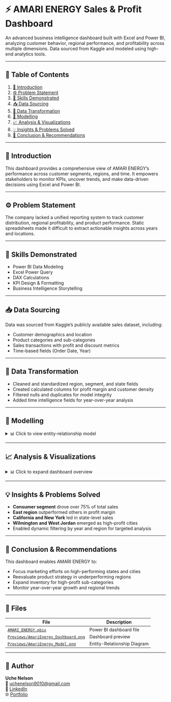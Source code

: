 # ⚡ AMARI ENERGY Sales & Profit Dashboard

An advanced business intelligence dashboard built with Excel and Power BI, analyzing customer behavior, regional performance, and profitability across multiple dimensions. Data sourced from Kaggle and modeled using high-end analytics tools.

---

## 🧩 Table of Contents
1. [📘 Introduction](#-introduction)
2. [⚙️ Problem Statement](#-problem-statement)
3. [🧠 Skills Demonstrated](#-skills-demonstrated)
4. [📥 Data Sourcing](#-data-sourcing)
5. [🔄 Data Transformation](#-data-transformation)
6. [🧩 Modelling](#-modelling)
7. [📈 Analysis & Visualizations](#-analysis--visualizations)
8. [💡 Insights & Problems Solved](#-insights--problems-solved)
9. [🧾 Conclusion & Recommendations](#-conclusion--recommendations)

---

## 📘 Introduction
This dashboard provides a comprehensive view of AMARI ENERGY’s performance across customer segments, regions, and time. It empowers stakeholders to monitor KPIs, uncover trends, and make data-driven decisions using Excel and Power BI.

---

## ⚙️ Problem Statement
The company lacked a unified reporting system to track customer distribution, regional profitability, and product performance. Static spreadsheets made it difficult to extract actionable insights across years and locations.

---

## 🧠 Skills Demonstrated
- Power BI Data Modeling  
- Excel Power Query  
- DAX Calculations  
- KPI Design & Formatting  
- Business Intelligence Storytelling  

---

## 📥 Data Sourcing
Data was sourced from Kaggle’s publicly available sales dataset, including:
- Customer demographics and location  
- Product categories and sub-categories  
- Sales transactions with profit and discount metrics  
- Time-based fields (Order Date, Year)  

---

## 🔄 Data Transformation
- Cleaned and standardized region, segment, and state fields  
- Created calculated columns for profit margin and customer density  
- Filtered nulls and duplicates for model integrity  
- Added time intelligence fields for year-over-year analysis

---

## 🧩 Modelling
<details>
<summary>📊 Click to view entity-relationship model</summary>

**Data Model Type:** ⭐ **Star Schema**

**Fact Table:**
- `Sales`: order date, quantity, discount, profit, customer_id, product_id  

**Dimension Tables:**
- `Customer`: age, city, country, region, segment  
- `Product`: product name, product ID, sub-category  

**Relationships:**
- `Customer.customer_id` → `Sales.customer_id`  
- `Product.product_id` → `Sales.product_id`  

📷 ![View Screenshot](./Previews/AmariEnergy_Model.png)
</details>

---

## 📈 Analysis & Visualizations
<details>
<summary>📊 Click to expand dashboard overview</summary>

**Top KPIs:**
- Customers: 793  
- Sales: $2.3M  
- Profit: $286.4K  

**Visuals Include:**
- Profit by Year: Bar chart (2014–2017)  
- Sales by Segment: Bar chart (Consumer, Corporate, Home Office)  
- Profit by Region: Line chart (West, East, Central, South)  
- Sales by State: Pie chart (CA, NY, TX, WA, MA, Others)  
- City by Profit: Bar chart (Wilmington, West Jordan, Windermere, etc.)  
- Filters: Year and Region slicers  

📷 ![View Screenshot](./Previews/AmariEnergy_Dashboard.png)
</details>

---

## 💡 Insights & Problems Solved
- **Consumer segment** drove over 75% of total sales  
- **East region** outperformed others in profit margin  
- **California and New York** led in state-level sales  
- **Wilmington and West Jordan** emerged as high-profit cities  
- Enabled dynamic filtering by year and region for targeted analysis

---

## 🧾 Conclusion & Recommendations
This dashboard enables AMARI ENERGY to:
- Focus marketing efforts on high-performing states and cities  
- Reevaluate product strategy in underperforming regions  
- Expand inventory for high-profit sub-categories  
- Monitor year-over-year growth and regional trends  

---

## 📂 Files

| File | Description |
|------|-------------|
| [`AMARI_ENERGY.pbix`](./AMARI_ENERGY.pbix) | Power BI dashboard file |
| [`Previews/AmariEnergy_Dashboard.png`](./`Previews/AmariEnergy_Dashboard.png) | Dashboard preview |
| [`Previews/AmariEnergy_Model.png`](./Previews/AmariEnergy_Model.png) | Entity-Relationship Diagram |

---

## 💬 Author

**Uche Nelson**  
📧 [uchenelson9010@gmail.com](mailto:uchenelson9010@gmail.com)  
🔗 [LinkedIn](https://www.linkedin.com/in/uche-chukwuemeka-nelson/)  
🌐 [Portfolio](https://datascienceportfol.io/UcheNelson)
